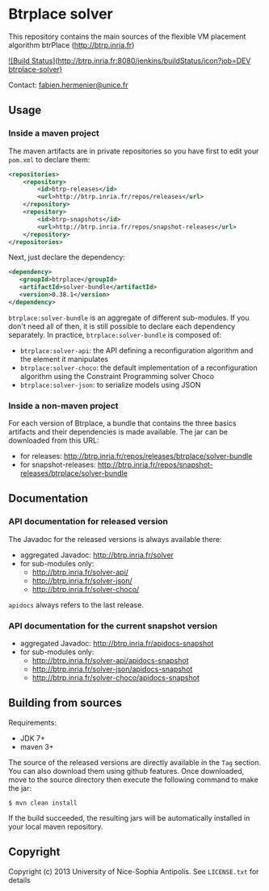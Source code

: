 # Btrplace solver #

This repository contains the main sources of the flexible VM placement
algorithm btrPlace (http://btrp.inria.fr)

[![Build Status](http://btrp.inria.fr:8080/jenkins/buildStatus/icon?job=DEV btrplace-solver)](http://btrp.inria.fr:8080/jenkins/job/DEV%20btrplace-solver/)

Contact: fabien.hermenier@unice.fr

## Usage ##

### Inside a maven project ###

The maven artifacts are in private repositories so you have first to edit your `pom.xml` to declare them:

```xml
<repositories>
    <repository>
        <id>btrp-releases</id>
        <url>http://btrp.inria.fr/repos/releases</url>
    </repository>
    <repository>
        <id>btrp-snapshots</id>
        <url>http://btrp.inria.fr/repos/snapshot-releases</url>
    </repository>
</repositories>
```

Next, just declare the dependency:

```xml
<dependency>
   <groupId>btrplace</groupId>
   <artifactId>solver-bundle</artifactId>
   <version>0.38.1</version>
</dependency>
```

`btrplace:solver-bundle` is an aggregate of different sub-modules. If you don't need all of then, it is still possible
 to declare each dependency separately. In practice, `btrplace:solver-bundle` is composed of:

* `btrplace:solver-api`: the API defining a reconfiguration algorithm and the element it manipulates
* `btrplace:solver-choco`: the default implementation of a reconfiguration algorithm using the Constraint Programming
solver Choco
* `btrplace:solver-json`: to serialize models using JSON

### Inside a non-maven project ###

For each version of Btrplace, a bundle that contains the three basics artifacts and their dependencies is made available.
The jar can be downloaded from this URL:

* for releases: http://btrp.inria.fr/repos/releases/btrplace/solver-bundle
* for snapshot-releases: http://btrp.inria.fr/repos/snapshot-releases/btrplace/solver-bundle

## Documentation ##

### API documentation for released version

The Javadoc for the released versions is always available there:

* aggregated Javadoc: http://btrp.inria.fr/solver
* for sub-modules only:
    * http://btrp.inria.fr/solver-api/
    * http://btrp.inria.fr/solver-json/
    * http://btrp.inria.fr/solver-choco/

`apidocs` always refers to the last release.

### API documentation for the current snapshot version

* aggregated Javadoc: http://btrp.inria.fr/apidocs-snapshot
* for sub-modules only:
    * http://btrp.inria.fr/solver-api/apidocs-snapshot
    * http://btrp.inria.fr/solver-json/apidocs-snapshot
    * http://btrp.inria.fr/solver-choco/apidocs-snapshot


## Building from sources ##

Requirements:
* JDK 7+
* maven 3+

The source of the released versions are directly available in the `Tag` section.
You can also download them using github features.
Once downloaded, move to the source directory then execute the following command
to make the jar:

    $ mvn clean install

If the build succeeded, the resulting jars will be automatically installed in your local maven repository.


## Copyright ##
Copyright (c) 2013 University of Nice-Sophia Antipolis. See `LICENSE.txt` for details
